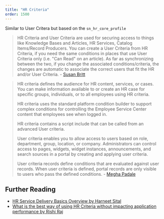 ```yaml
---
title: "HR Criteria"
order: 1500
---
```


Similar to User Critera but based on the `sn_hr_core_profile`

> HR Criteria and User Criteria are used for securing access to things like Knowledge Bases and Articles, HR Services, Catalog Items/Record Producers.  You can create a User Criteria from HR Criteria, if you need the same conditions in places that use User Criteria only (i.e. "Can Read" on an article).  As far as synchronizing between the two, if you change the associated conditions/criteria, the changes are automatic to associate the correct users that fit the HR and/or User Criteria.  - [Susan Britt](https://www.servicenow.com/community/hrsd-forum/hr-criteria-and-user-criteria-in-servicenow/m-p/1295293/highlight/true#M5671)

> HR criteria defines the audience for HR content, services, or cases. You can make information available to or create an HR case for specific groups, individuals, or to all employees using HR criteria.
>
> HR criteria uses the standard platform condition builder to support complex conditions for controlling the Employee Service Center content that employees see when logged in.
>
> HR criteria contains a script include that can be called from an advanced User criteria.
>
> User criteria enables you to allow access to users based on role, department, group, location, or company. Administrators can control access to pages, widgets, widget instances, announcements, and search sources in a portal by creating and applying user criteria.
>
> User criteria records define conditions that are evaluated against user records. When user criteria is defined, portal records are only visible to users who pass the defined conditions. - [Megha Padale](https://www.servicenow.com/community/hrsd-forum/hr-criteria-and-user-criteria-in-servicenow/m-p/1295295/highlight/true#M5673)

## Further Reading

- [HR Service Delivery Basics Overview by Harneet Sital](https://www.servicenow.com/community/hrsd-articles/hr-service-delivery-basics-overview/ta-p/2311268)
- [What is the best way of using HR Criteria without impacting application performance by Rishi Raj](https://www.servicenow.com/community/hrsd-blog/what-is-the-best-way-of-using-hr-criteria-without-impacting/ba-p/2280409)